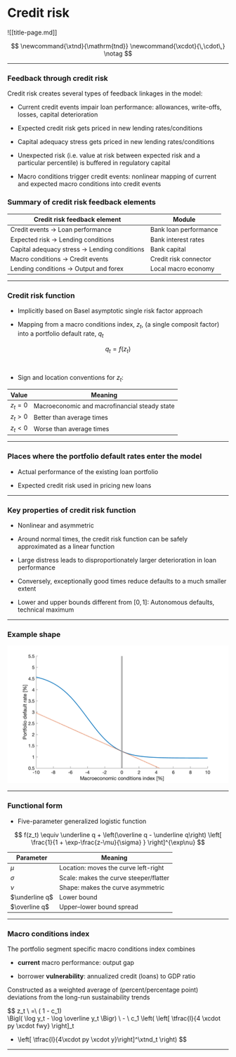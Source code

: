 
# Credit risk

![[title-page.md]]

$$
\newcommand{\xtnd}{\mathrm{tnd}}
\newcommand{\xcdot}{\,\cdot\,}
\notag
$$

--------------------------------------------------------------------------------


### Feedback through credit risk

Credit risk creates several types of feedback linkages in the model:

* Current credit events impair loan performance: allowances, write-offs, losses, capital deterioration

* Expected credit risk gets priced in new lending rates/conditions

* Capital adequacy stress gets priced in new lending rates/conditions

* Unexpected risk (i.e. value at risk between expected risk and a particular percentile) is buffered in regulatory capital

* Macro conditions trigger credit events: nonlinear mapping of current and expected macro conditions into credit events



### Summary of credit risk feedback elements



| Credit risk feedback element              | Module |
|---                                                |---            |
| Credit events $\rightarrow$ Loan performance | Bank loan performance |
| Expected risk $\rightarrow$ Lending conditions | Bank interest rates |
| Capital adequacy stress $\rightarrow$ Lending conditions | Bank capital |
| Macro conditions $\rightarrow$ Credit events   | Credit risk connector |
| Lending conditions $\rightarrow$ Output and forex | Local macro economy |


--------------------------------------------------------------------------------


### Credit risk function


* Implicitly based on Basel asymptotic single risk factor approach

* Mapping from a macro conditions index, $z_t$, (a single composit factor) into
  a portfolio default rate, $q_t$

$$
q_t = f(z_t)
$$

<br/>

* Sign and location conventions for $z_t$:

| Value | Meaning |
|---|---|
| $z_t=0$ | Macroeconomic and macrofinancial steady state |
| $z_t>0$ | Better than average times | 
| $z_t<0$ | Worse than average times |


--------------------------------------------------------------------------------


### Places where the portfolio default rates enter the model


* Actual performance of the existing loan portfolio

* Expected credit risk used in pricing new loans


--------------------------------------------------------------------------------


### Key properties of credit risk function


* Nonlinear and asymmetric

* Around normal times, the credit risk function can be safely approximated
  as a linear function

* Large distress leads to disproportionately larger deterioration in loan
  performance

* Conversely, exceptionally good times reduce defaults to a much smaller
  extent

* Lower and upper bounds different from $[0,\, 1]$: Autonomous defaults,
  technical maximum

--------------------------------------------------------------------------------

### Example shape

![Portfolio default rate function](portfolio-default-rate-func.png)


--------------------------------------------------------------------------------

### Functional form


* Five-parameter generalized logistic function

$$
f(z_t) \equiv
\underline q + \left(\overline q - \underline q\right) \left[ \frac{1}{1 + \exp-\frac{z-\mu}{\sigma} } \right]^{\exp\nu}
$$


| Parameter | Meaning |
|-----------|---------|
| $\mu$ | Location: moves the curve left-right |
| $\sigma$ | Scale: makes the curve steeper/flatter |
| $\nu$ | Shape: makes the curve asymmetric |
| $\underline q$ | Lower bound |
| $\overline q$ | Upper–lower bound spread |


--------------------------------------------------------------------------------

### Macro conditions index


The portfolio segment specific macro conditions index combines

* **current** macro performance: output gap

* borrower **vulnerability**: annualized credit (loans) to GDP ratio


Constructed as a weighted average of (percent/percentage point) deviations from the long-run sustainability trends

$$
z_t \ =\ 
( 1 - c_1) \
\Bigl( \log y_t - \log \overline y_t \Bigr)
\ - \ c_1 \left( 
\left[ \tfrac{l}{4 \xcdot py \xcdot fwy} \right]_t 
- \left[ \tfrac{l}{4\xcdot py \xcdot y}\right]^\xtnd_t
\right)
$$


--------------------------------------------------------------------------------


